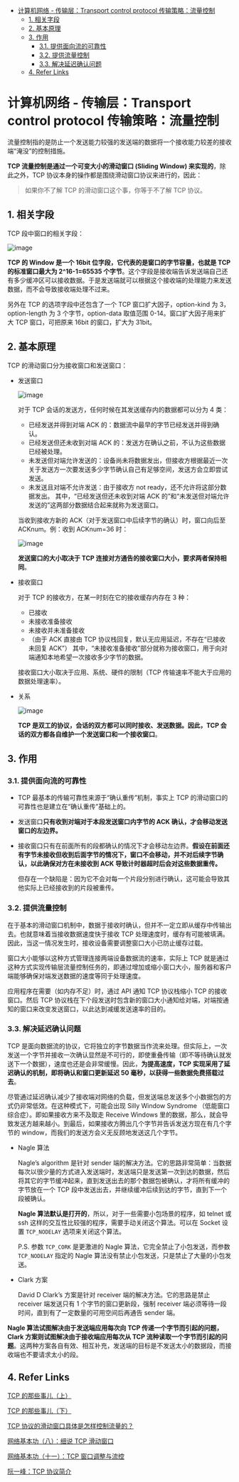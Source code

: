 - [计算机网络 - 传输层：Transport control protocol 传输策略：流量控制](#计算机网络---传输层transport-control-protocol-传输策略流量控制)
  - [1. 相关字段](#1-相关字段)
  - [2. 基本原理](#2-基本原理)
  - [3. 作用](#3-作用)
    - [3.1. 提供面向流的可靠性](#31-提供面向流的可靠性)
    - [3.2. 提供流量控制](#32-提供流量控制)
    - [3.3. 解决延迟确认问题](#33-解决延迟确认问题)
  - [4. Refer Links](#4-refer-links)

# 计算机网络 - 传输层：Transport control protocol 传输策略：流量控制

流量控制指的是防止一个发送能力较强的发送端的数据将一个接收能力较差的接收端“淹没”的控制措施。

**TCP 流量控制是通过一个可变大小的滑动窗口 (Sliding Window) 来实现的**，除此之外，TCP 协议本身的操作都是围绕滑动窗口协议来进行的，因此：

> 如果你不了解 TCP 的滑动窗口这个事，你等于不了解 TCP 协议。

## 1. 相关字段

TCP 段中窗口的相关字段：

![image](http://otaivnlxc.bkt.clouddn.com/jpg/2018/6/15/c003e446f4caaff25b0a564033662896.jpg)

**TCP 的 Window 是一个 16bit 位字段，它代表的是窗口的字节容量，也就是 TCP 的标准窗口最大为 2^16-1=65535 个字节**。这个字段是接收端告诉发送端自己还有多少缓冲区可以接收数据。于是发送端就可以根据这个接收端的处理能力来发送数据，而不会导致接收端处理不过来。

另外在 TCP 的选项字段中还包含了一个 TCP 窗口扩大因子，option-kind 为 3，option-length 为 3 个字节，option-data 取值范围 0-14。窗口扩大因子用来扩大 TCP 窗口，可把原来 16bit 的窗口，扩大为 31bit。

## 2. 基本原理

TCP 的滑动窗口分为接收窗口和发送窗口：
- 发送窗口

  ![image](http://otaivnlxc.bkt.clouddn.com/jpg/2018/6/15/fce737911a5228e54a0cd401e1fd98d1.jpg)

  对于 TCP 会话的发送方，任何时候在其发送缓存内的数据都可以分为 4 类：
  - 已经发送并得到对端 ACK 的：数据流中最早的字节已经发送并得到确认。
  - 已经发送但还未收到对端 ACK 的：发送方在确认之前，不认为这些数据已经被处理。
  - 未发送但对端允许发送的：设备尚未将数据发出，但接收方根据最近一次关于发送方一次要发送多少字节确认自己有足够空间，发送方会立即尝试发送。
  - 未发送且对端不允许发送：由于接收方 not ready，还不允许将这部分数据发出。
  其中，“已经发送但还未收到对端 ACK 的”和“未发送但对端允许发送的”这两部分数据结合起来就称为发送窗口。

  当收到接收方新的 ACK（对于发送窗口中后续字节的确认）时，窗口向后至 ACKnum。例：收到 ACKnum=36 时：

  ![image](http://otaivnlxc.bkt.clouddn.com/jpg/2018/6/15/fbf0312af887af483a60b290c347b733.jpg)

  **发送窗口的大小取决于 TCP 连接对方通告的接收窗口大小，要求两者保持相同**。

- 接收窗口

  对于 TCP 的接收方，在某一时刻在它的接收缓存内存在 3 种：
  - 已接收
  - 未接收准备接收
  - 未接收并未准备接收
  - （由于 ACK 直接由 TCP 协议栈回复，默认无应用延迟，不存在“已接收未回复 ACK”）
  其中，“未接收准备接收”部分就称为接收窗口，用于向对端通知本地希望一次接收多少字节的数据。

  接收窗口大小取决于应用、系统、硬件的限制（TCP 传输速率不能大于应用的数据处理速率）。

- 关系

  ![image](http://otaivnlxc.bkt.clouddn.com/jpg/2018/6/15/eb21c6b4a08419d2f193f88fa8828766.jpg)

  **TCP 是双工的协议，会话的双方都可以同时接收、发送数据。因此，TCP 会话的双方都各自维护一个发送窗口和一个接收窗口**。

## 3. 作用

### 3.1. 提供面向流的可靠性

  - TCP 最基本的传输可靠性来源于“确认重传”机制，事实上 TCP 的滑动窗口的可靠性也是建立在“确认重传”基础上的。
  
  - 发送窗口**只有收到对端对于本段发送窗口内字节的 ACK 确认，才会移动发送窗口的左边界。**
  
  - 接收窗口只有在前面所有的段都确认的情况下才会移动左边界。**假设在前面还有字节未接收但收到后面字节的情况下，窗口不会移动，并不对后续字节确认，以此确保对方在未接收到 ACK 导致计时器超时后会对这些数据重传。**

    但存在一个缺陷是：因为它不会对每一个片段分别进行确认，这可能会导致其他实际上已经接收到的片段被重传。

### 3.2. 提供流量控制

  在于基本的滑动窗口机制中，数据于接收时确认，但并不一定立即从缓存中传输出去。也就意味着当接收数据速度快于接收 TCP 处理速度时，缓存有可能被填满。因此，当这一情况发生时，接收设备需要调整窗口大小已防止缓存过载。

  窗口大小能够以这种方式管理连接两端设备数据流的速率，实际上 TCP 就是通过这种方式实现传输层流量控制任务的，即通过增加或缩小窗口大小，服务器和客户端能够确保对端发送数据的速度等同于处理速度。

  应用程序在需要（如内存不足）时，通过 API 通知 TCP 协议栈缩小 TCP 的接收窗口。然后 TCP 协议栈在下个段发送时包含新的窗口大小通知给对端，对端按通知的窗口来改变发送窗口，以此达到减缓发送速率的目的。

### 3.3. 解决延迟确认问题

TCP 是面向数据流的协议，它将独立的字节数据当作流来处理。但实际上，一次发送一个字节并接收一次确认显然是不可行的，即使重叠传输（即不等待确认就发送下一个数据），速度也还是会非常缓慢。因此，**为提高速度，TCP 实现采用了延迟确认的机制，即将确认和窗口更新延迟 50 毫秒，以获得一些数据免费搭载过去**。

尽管通过延迟确认减少了接收端对网络的负载，但发送端总发送多个小数据包的方式仍非常低效。在这种模式下，可能会出现 Silly Window Syndrome （低能窗口综合症）。即如果接收方来不及取走 Receive Windows 里的数据，那么，就会导致发送方越来越小。到最后，如果接收方腾出几个字节并告诉发送方现在有几个字节的 window，而我们的发送方会义无反顾地发送这几个字节。

- Nagle 算法

  Nagle’s algorithm 是针对 sender 端的解决方法。它的思路非常简单：当数据每次以很少量的方式进入发送端时，发送端只是发送第一次到达的数据，然后将其它的字节缓冲起来，直到发送出去的那个数据包被确认，才将所有缓冲的字节放在一个 TCP 段中发送出去，并继续缓冲后续到达的字节，直到下一个段被确认。

  **Nagle 算法默认是打开的**，所以，对于一些需要小包场景的程序，如 telnet 或 ssh 这样的交互性比较强的程序，需要手动关闭这个算法。可以在 Socket 设置 `TCP_NODELAY` 选项来关闭这个算法。

  P.S. 参数 `TCP_CORK` 是更激进的 Nagle 算法，它完全禁止了小包发送，而参数 `TCP_NODELAY` 指定的 Nagle 算法没有禁止小包发送，只是禁止了大量的小包发送。

- Clark 方案

  David D Clark’s 方案是针对 receiver 端的解决方法。它的思路是禁止 receiver 端发送只有 1 个字节的窗口更新段，强制 receiver 端必须等待一段时间，直到有了一定数量的可用空间后再通告 sender 端。

**Nagle 算法试图解决由于发送端应用每次向 TCP 传递一个字节而引起的问题，Clark 方案则试图解决由于接收端应用每次从 TCP 流种读取一个字节而引起的问题**。这两种方案各自有效、相互补充，发送端的目标是不发送太小的数据段，而接收端也不要请求太小的段。

## 4. Refer Links

[TCP 的那些事儿（上）](https://coolshell.cn/articles/11564.html)

[TCP 的那些事儿（下）](https://coolshell.cn/articles/11609.html)

[TCP 协议的滑动窗口具体是怎样控制流量的？](https://www.zhihu.com/question/32255109)

[网络基本功（八）：细说 TCP 滑动窗口](https://wizardforcel.gitbooks.io/network-basic/content/7.html)

[网络基本功（十一）：TCP 窗口调整与流控](https://wizardforcel.gitbooks.io/network-basic/content/10.html)

[阮一峰：TCP 协议简介](http://www.ruanyifeng.com/blog/2017/06/tcp-protocol.html)